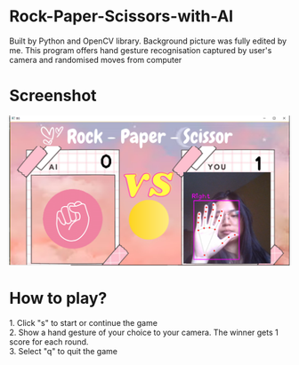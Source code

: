 # Rock-Paper-Scissors-with-AI
Built by Python and OpenCV library. Background picture was fully edited by me. This program offers hand gesture recognisation captured by user's camera and randomised moves from computer

<h1>Screenshot</h1>
<p>
    <img src="https://github.com/lifoongchan/Rock-Paper-Scissors-with-AI/blob/main/Screenshot%20Rock%20Paper%20Scissors/Rock%20Paper%20Scissor%20AI.PNG?raw=true" />
</p>

<h1>How to play?</h1>
<p>
1. Click "s" to start or continue the game
<br> 
2. Show a hand gesture of your choice to your camera. The winner gets 1 score for each round.
<br>
3. Select "q" to quit the game
</p>
